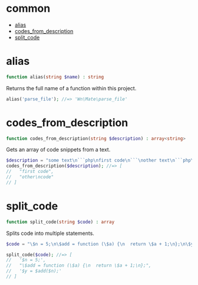 # common



- [alias](#alias)
- [codes_from_description](#codes_from_description)
- [split_code](#split_code)


# alias
```php
function alias(string $name) : string
```
Returns the full name of a function within this project.
```php
alias('parse_file'); //=> 'Wn\Mate\parse_file'
```

# codes_from_description
```php
function codes_from_description(string $description) : array<string>
```
Gets an array of code snippets from a text.
```php
$description = "some text\n```php\nfirst code\n```\nother text\n```php\nother\ncode\n```";
codes_from_description($description); //=> [
//   "first code",
//   "other\ncode"
// ]
```

# split_code
```php
function split_code(string $code) : array
```
Splits code into multiple statements.
```php
$code = "\$n = 5;\n\$add = function (\$a) {\n  return \$a + 1;\n};\n\$y = \$add(\$n);";

split_code($code); //=> [
//   '$n = 5;',
//   "\$add = function (\$a) {\n  return \$a + 1;\n};",
//   '$y = $add($n);'
// ]
```